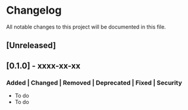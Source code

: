 # Changelog

All notable changes to this project will be documented in this file.

## [Unreleased]


## [0.1.0] - xxxx-xx-xx

### Added | Changed | Removed | Deprecated | Fixed | Security 

- To do
- To do
